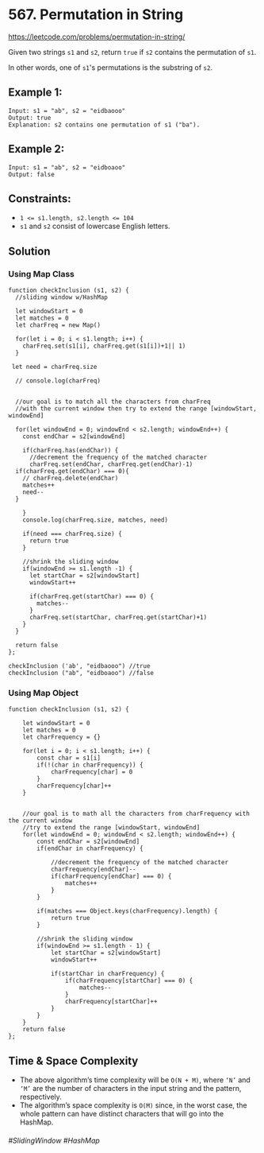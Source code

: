 # 567. Permutation in String
https://leetcode.com/problems/permutation-in-string/

Given two strings `s1` and `s2`, return `true` if `s2` contains the permutation of `s1`.

In other words, one of `s1`'s permutations is the substring of `s2`.

 

## Example 1:
````
Input: s1 = "ab", s2 = "eidbaooo"
Output: true
Explanation: s2 contains one permutation of s1 ("ba").
````
## Example 2:
````
Input: s1 = "ab", s2 = "eidboaoo"
Output: false
```` 

## Constraints:

- `1 <= s1.length, s2.length <= 104`
- `s1` and `s2` consist of lowercase English letters.

## Solution
### Using Map Class
````
function checkInclusion (s1, s2) {
  //sliding window w/HashMap
  
  let windowStart = 0
  let matches = 0
  let charFreq = new Map()
  
  for(let i = 0; i < s1.length; i++) {
    charFreq.set(s1[i], charFreq.get(s1[i])+1|| 1)
  }
  
 let need = charFreq.size
  
  // console.log(charFreq)
  
  
  //our goal is to match all the characters from charFreq
  //with the current window then try to extend the range [windowStart, windowEnd]
  
  for(let windowEnd = 0; windowEnd < s2.length; windowEnd++) {
    const endChar = s2[windowEnd]
    
    if(charFreq.has(endChar)) {
      //decrement the frequency of the matched character
      charFreq.set(endChar, charFreq.get(endChar)-1)
  if(charFreq.get(endChar) === 0){
    // charFreq.delete(endChar)
    matches++
    need--
  }
      
    }
    console.log(charFreq.size, matches, need)
    
    if(need === charFreq.size) {
      return true
    }
    
    //shrink the sliding window
    if(windowEnd >= s1.length -1) {
      let startChar = s2[windowStart]
      windowStart++
      
      if(charFreq.get(startChar) === 0) {
        matches--
      }
      charFreq.set(startChar, charFreq.get(startChar)+1)
    }
  }
  
  return false
};

checkInclusion ('ab', "eidbaooo") //true
checkInclusion ("ab", "eidboaoo") //false 
````
### Using Map Object
````
function checkInclusion (s1, s2) {
    
    let windowStart = 0
    let matches = 0
    let charFrequency = {}
    
    for(let i = 0; i < s1.length; i++) {
        const char = s1[i]
        if(!(char in charFrequency)) {
            charFrequency[char] = 0
        }
        charFrequency[char]++
    }
    
    
    //our goal is to math all the characters from charFrequency with the current window
    //try to extend the range [windowStart, windowEnd]
    for(let windowEnd = 0; windowEnd < s2.length; windowEnd++) {
        const endChar = s2[windowEnd]
        if(endChar in charFrequency) {
            
            //decrement the frequency of the matched character
            charFrequency[endChar]--
            if(charFrequency[endChar] === 0) {
                matches++
            }
        }
        
        if(matches === Object.keys(charFrequency).length) {
            return true
        }
        
        //shrink the sliding window
        if(windowEnd >= s1.length - 1) {
            let startChar = s2[windowStart]
            windowStart++
            
            if(startChar in charFrequency) {
                if(charFrequency[startChar] === 0) {
                    matches--
                }
                charFrequency[startChar]++
            }
        }
    }
    return false  
};
````

## Time & Space Complexity
- The above algorithm’s time complexity will be `O(N + M)`, where `‘N’` and `‘M’` are the number of characters in the input string and the pattern, respectively.
- The algorithm’s space complexity is `O(M)` since, in the worst case, the whole pattern can have distinct characters that will go into the HashMap.

###### #SlidingWindow #HashMap
